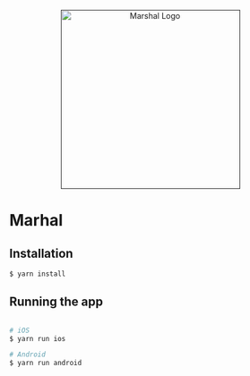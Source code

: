 <p align="center">
  <a href="" target="blank"><img src="https://carta.ua/img/80/39/photo_5e1da59638d527.20953980.jpg" width="320" alt="Marshal Logo" /></a>
</p>

# Marhal

## Installation

```bash
$ yarn install
```

## Running the app

```bash

# iOS
$ yarn run ios

# Android
$ yarn run android
```